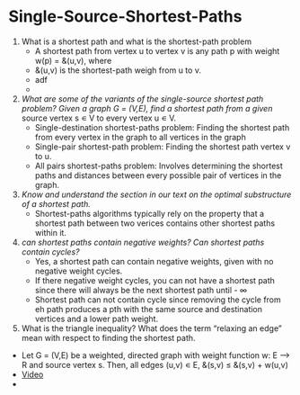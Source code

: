 # Single-Source-Shortest-Paths

1. What is a shortest path and what is the shortest-path problem
   - A shortest path from vertex u to vertex v is any path p with weight w(p) = &(u,v), where 
   - &(u,v) is the shortest-path weigh from u to v. 
   - adf 
   - 
2. _What are some of the variants of the single-source shortest path problem? Given a graph G = (V,E), find a shortest path from a given_
source vertex s ∊ V to every vertex u ∊ V.
   - Single-destination shortest-paths problem: Finding the shortest path from every vertex in the graph to all vertices in the graph 
   - Single-pair shortest-path problem: Finding the shortest path vertex v to u.  
   - All pairs shortest-paths problem: Involves determining the shortest paths and distances between every possible pair of vertices in the graph.
3. _Know and understand the section in our text on the optimal substructure of a shortest path._
   - Shortest-paths algorithms typically rely on the property that a shortest path between two verices contains other shortest paths within it.
4. _can shortest paths contain negative weights? Can shortest paths contain cycles?_
   - Yes, a shortest path can contain negative weights, given with no negative weight cycles. 
   - If there negative weight cycles, you can not have a shortest path since there will always be the next shortest path until - ∞
   - Shortest path can not contain cycle since removing the cycle from eh path produces a pth with the same source and destination vertices and a lower path weight. 
5. What is the triangle inequality? What does the term “relaxing an edge” mean with respect
to finding the shortest path.
- Let G = (V,E) be a weighted, directed graph with weight function w: E --> R and source vertex s. Then, all edges (u,v) ∊ E, &(s,v) ≤ &(s,v) + w(u,v)
-  [Video](https://www.youtube.com/watch?v=fqcSpN9sLTo)
- 

   




